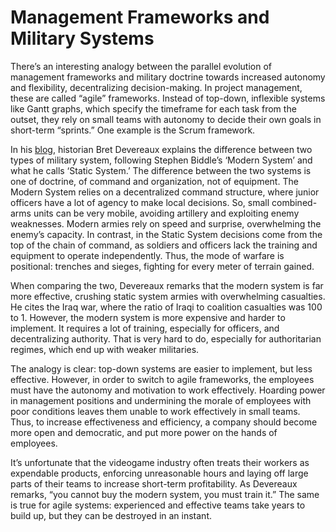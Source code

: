 # Management Frameworks and Military Systems

There’s an interesting analogy between the parallel evolution of management frameworks and military doctrine towards increased autonomy and flexibility, decentralizing decision-making. In project management, these are called “agile” frameworks. Instead of top-down, inflexible systems like Gantt graphs, which specify the timeframe for each task from the outset, they rely on small teams with autonomy to decide their own goals in short-term “sprints.” One example is the Scrum framework.

In his [blog](https://acoup.blog/2020/03/20/collections-why-dont-we-use-chemical-weapons-anymore/), historian Bret Devereaux explains the difference between two types of military system, following Stephen Biddle’s ‘Modern System’ and what he calls ‘Static System.’ The difference between the two systems is one of doctrine, of command and organization, not of equipment. The Modern System relies on a decentralized command structure, where junior officers have a lot of agency to make local decisions. So, small combined-arms units can be very mobile, avoiding artillery and exploiting enemy weaknesses. Modern armies rely on speed and surprise, overwhelming the enemy’s capacity. In contrast, in the Static System decisions come from the top of the chain of command, as soldiers and officers lack the training and equipment to operate independently. Thus, the mode of warfare is positional: trenches and sieges, fighting for every meter of terrain gained.

When comparing the two, Devereaux remarks that the modern system is far more effective, crushing static system armies with overwhelming casualties. He cites the Iraq war, where the ratio of Iraqi to coalition casualties was 100 to 1. However, the modern system is more expensive and harder to implement. It requires a lot of training, especially for officers, and decentralizing authority. That is very hard to do, especially for authoritarian regimes, which end up with weaker militaries.

The analogy is clear: top-down systems are easier to implement, but less effective. However, in order to switch to agile frameworks, the employees must have the autonomy and motivation to work effectively. Hoarding power in management positions and undermining the morale of employees with poor conditions leaves them unable to work effectively in small teams. Thus, to increase effectiveness and efficiency, a company should become more open and democratic, and put more power on the hands of employees. 

It’s unfortunate that the videogame industry often treats their workers as expendable products, enforcing unreasonable hours and laying off large parts of their teams to increase short-term profitability. As Devereaux remarks, “you cannot buy the modern system, you must train it.” The same is true for agile systems: experienced and effective teams take years to build up, but they can be destroyed in an instant.
